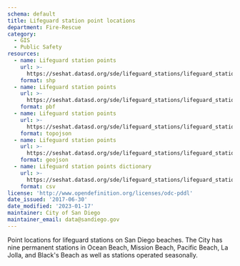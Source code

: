```yaml
---
schema: default
title: Lifeguard station point locations
department: Fire-Rescue
category:
  - GIS
  - Public Safety
resources:
  - name: Lifeguard station points
    url: >-
      https://seshat.datasd.org/sde/lifeguard_stations/lifeguard_stations_datasd.zip
    format: shp
  - name: Lifeguard station points
    url: >-
      https://seshat.datasd.org/sde/lifeguard_stations/lifeguard_stations_datasd.pbf
    format: pbf
  - name: Lifeguard station points
    url: >-
      https://seshat.datasd.org/sde/lifeguard_stations/lifeguard_stations_datasd.topo.json
    format: topojson
  - name: Lifeguard station points
    url: >-
      https://seshat.datasd.org/sde/lifeguard_stations/lifeguard_stations_datasd.geojson
    format: geojson
  - name: Lifeguard station points dictionary
    url: >-
      https://seshat.datasd.org/sde/lifeguard_stations/lifeguard_stations_dictionary_datasd.csv
    format: csv
license: 'http://www.opendefinition.org/licenses/odc-pddl'
date_issued: '2017-06-30'
date_modified: '2023-01-17'
maintainer: City of San Diego
maintainer_email: data@sandiego.gov
---
```

Point locations for lifeguard stations on San Diego beaches. The City has nine permanent stations in Ocean Beach, Mission Beach, Pacific Beach, La Jolla, and Black's Beach as well as stations operated seasonally.
<!--more-->

